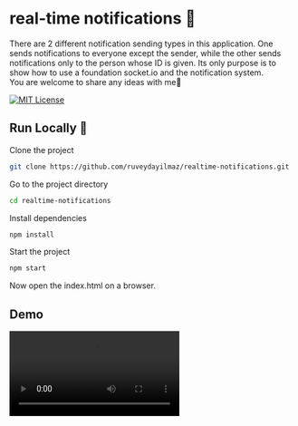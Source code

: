 
# real-time notifications 📝  
There are 2 different notification sending types in this application. One sends notifications to everyone except the sender, while the other sends notifications only to the person whose ID is given. Its only purpose is to show how to use a foundation socket.io and the notification system. <br> You are welcome to share any ideas with me👾

[![MIT License](https://img.shields.io/badge/License-MIT-green.svg)](https://choosealicense.com/licenses/mit/)  

## Run Locally 🚀   

Clone the project  

~~~bash  
git clone https://github.com/ruveydayilmaz/realtime-notifications.git
~~~

Go to the project directory  

~~~bash  
cd realtime-notifications
~~~

Install dependencies  

~~~bash  
npm install
~~~

Start the project  

~~~bash  
npm start
~~~  

Now open the index.html on a browser.

## Demo  

<video controls>
  <source src="./demo.mp4" type="video/mp4">
  Your browser does not support the video tag.
</video>
